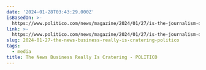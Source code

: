 ```yaml
---
date: '2024-01-28T03:43:29.000Z'
isBasedOn: >-
  https://www.politico.com/news/magazine/2024/01/27/is-the-journalism-death-spasm-finally-here-00138187
link: >-
  https://www.politico.com/news/magazine/2024/01/27/is-the-journalism-death-spasm-finally-here-00138187
slug: 2024-01-27-the-news-business-really-is-cratering-politico
tags:
  - media
title: The News Business Really Is Cratering - POLITICO
---
```


